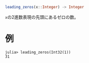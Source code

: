 ```julia
leading_zeros(x::Integer) -> Integer
```

`x`の2進数表現の先頭にあるゼロの数。

# 例

```jldoctest
julia> leading_zeros(Int32(1))
31
```

